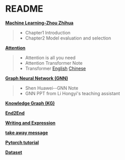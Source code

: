 

# README

**[Machine Learning-Zhou Zhihua](https://github.com/shihuieduca/Recommender_System/tree/master/Machine%20Learning-Zhou%20Zhihua)**

> - Chapter1 Introduction
> - Chapter2 Model evaluation and selection



**[Attention](https://github.com/shihuieduca/Recommender_System/tree/master/Related%20model/Attention)**

>  - Attention is all you need
>  - Attention Transformer Note
>  - Transformer    [English](http://jalammar.github.io/illustrated-transformer/)     [Chinese](https://zhuanlan.zhihu.com/p/48508221)



**[Graph Neural Network (GNN)](https://github.com/shihuieduca/Recommender_System/tree/master/Related%20model/GNN)**

> - Shen Huawei--GNN Note
> - GNN PPT from Li Hongyi's teaching assistant



**[Knowledge Graph (KG)](https://github.com/shihuieduca/Recommender_System/tree/master/Related%20model/KG)**



**[End2End](https://github.com/shihuieduca/Recommender_System/tree/master/Related%20model)**



**[Writing and Expression](https://github.com/shihuieduca/Recommender_System/tree/master/Expression)**



**[take away message](https://github.com/shihuieduca/Recommender_System/tree/master/take%20away%20message)**



**[Pytorch tutorial](https://github.com/shihuieduca/Recommender_System/tree/master/Pytorch%20tutorial)**



**[Dataset](https://github.com/shihuieduca/Recommender_System/tree/master/Dataset)**